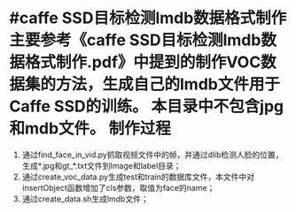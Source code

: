 #caffe SSD目标检测lmdb数据格式制作
主要参考《caffe SSD目标检测lmdb数据格式制作.pdf》中提到的制作VOC数据集的方法，生成自己的lmdb文件用于Caffe SSD的训练。
本目录中不包含jpg和mdb文件。
制作过程
======================
1. 通过find_face_in_vid.py抓取视频文件中的帧，并通过dlib检测人脸的位置，生成*.jpg和gt_*.txt文件到Image和label目录；
2. 通过create_voc_data.py生成test和train的数据库文件，本文件中对insertObject函数增加了cls参数，取值为face的name；
3. 通过create_data.sh生成lmdb文件；

